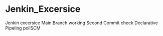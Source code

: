# Jenkin_Excersice
Jenkin excersice
Main Branch	working
Second Commit
check Declarative Pipeling pollSCM